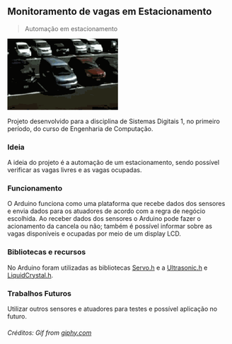 ## Monitoramento de vagas em Estacionamento
> Automação em estacionamento

![](media/parking.gif)

Projeto desenvolvido para a disciplina de Sistemas Digitais 1, no primeiro período, do curso de Engenharia de Computação.

### Ideia

A ideia do projeto é a automação de um estacionamento, sendo possível verificar as vagas livres e as vagas ocupadas.

### Funcionamento

O Arduino funciona como uma plataforma que recebe dados dos sensores e envia dados para os atuadores de acordo com a regra de negócio escolhida. Ao receber dados dos sensores o Arduino pode fazer o acionamento da cancela ou não; também é possível informar sobre as vagas disponíveis e ocupadas por meio de um display LCD.

### Bibliotecas e recursos

No Arduino foram utilizadas as bibliotecas [Servo.h](https://www.arduino.cc/en/reference/servo) e a [Ultrasonic.h](https://www.arduinolibraries.info/libraries/ultrasonic) e [LiquidCrystal.h](https://www.arduino.cc/en/Reference/LiquidCrystal). 


### Trabalhos Futuros

Utilizar outros sensores e atuadores para testes e possível aplicação no futuro.

###### Créditos: Gif from [giphy.com](https://giphy.com/)
